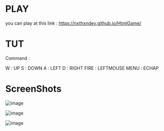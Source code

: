 # PLAY

you can play at this link : 
https://nxthxndev.github.io/HtmlGame/

# TUT

Command : 

W : UP
S : DOWN
A : LEFT
D : RIGHT
FIRE : LEFTMOUSE
MENU : ECHAP
# ScreenShots

![image](https://github.com/user-attachments/assets/b51f625c-d245-4533-a2c0-d86a79d17ee9)

![image](https://github.com/user-attachments/assets/c651ffc8-c021-4e1c-910b-943193ea3592)

![image](https://github.com/user-attachments/assets/22d93a5d-1ddc-4764-b98f-9d7f5a80eb18)

